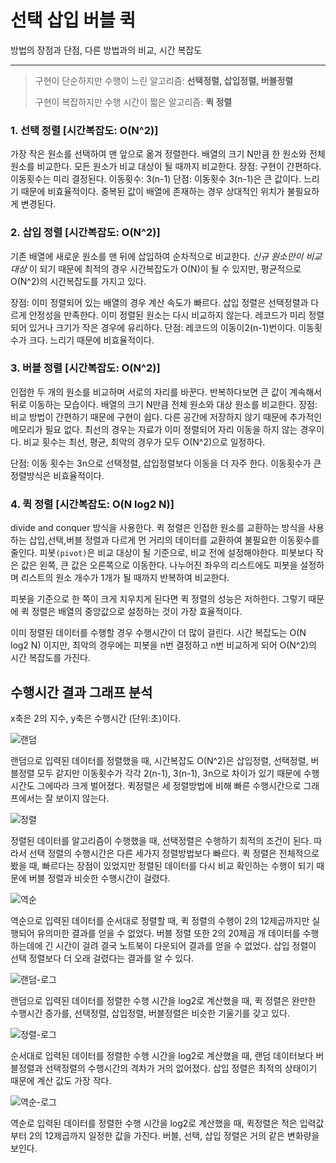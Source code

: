 # 선택 삽입 버블 퀵

방법의 장점과 단점, 다른 방법과의 비교, 시간 복잡도

------

> 구현이 단순하지만 수행이 느린 알고리즘: **선택정렬, 삽입정렬, 버블정렬**
>
> 구현이 복잡하지만 수행 시간이 짧은 알고리즘: **퀵 정렬**

### 1. 선택 정렬  [시간복잡도: O(N^2)]

가장 작은 원소를 선택하여 맨 앞으로 옮겨 정렬한다.
배열의 크기 N만큼 한 원소와 전체 원소를 비교한다. 모든 원소가 비교 대상이 될 때까지 비교한다.
장점: 구현이 간편하다. 이동횟수는 미리 결정된다. 이동횟수:  3(n-1)
단점: 이동횟수 3(n-1)은 큰 값이다. 느리기 때문에 비효율적이다.
중복된 값이 배열에 존재하는 경우 상대적인 위치가 불필요하게 변경된다.

### 2. 삽입 정렬 [시간복잡도: O(N^2)]

기존 배열에 새로운 원소를 맨 뒤에 삽입하여 순차적으로 비교한다.
*신규 원소만이 비교 대상* 이 되기 때문에 최적의 경우 시간복잡도가 O(N)이 될 수 있지만, 평균적으로 O(N^2)의 시간복잡도를 가지고 있다.

장점: 이미 정렬되어 있는 배열의 경우 계산 속도가 빠르다. 삽입 정렬은 선택정렬과 다르게 안정성을 만족한다. 이미 정렬된 원소는 다시 비교하지 않는다. 레코드가 미리 정렬되어 있거나 크기가 작은 경우에 유리하다.
단점: 레코드의 이동이2(n-1)번이다.  이동횟수가 크다. 느리기 때문에 비효율적이다.

### 3. 버블 정렬 [시간복잡도: O(N^2)]

인접한 두 개의 원소를 비교하며 서로의 자리를 바꾼다. 반복하다보면 큰 값이 계속해서 뒤로 이동하는 모습이다. 배열의 크기 N만큼 전체 원소와 대상 원소를 비교한다. 
장점: 비교 방법이 간편하기 때문에 구현이 쉽다. 다른 공간에 저장하지 않기 때문에 추가적인 메모리가 필요 없다. 최선의 경우는 자료가 이미 정렬되어 자리 이동을 하지 않는 경우이다.
비교 횟수는 최선, 평균, 최악의 경우가 모두 O(N^2)으로 일정하다.  

단점: 이동 횟수는 3n으로 선택정렬, 삽입정렬보다 이동을 더 자주 한다. 이동횟수가 큰 정렬방식은 비효율적이다.

### 4. 퀵 정렬 [시간복잡도:  O(N log2 N)]

divide and conquer 방식을 사용한다.
퀵 정렬은 인접한 원소를 교환하는 방식을 사용하는 삽입,선택,버블 정렬과 다르게 먼 거리의 데이터를 교환하여 불필요한 이동횟수를 줄인다. 
피봇`(pivot)`은 비교 대상이 될 기준으로, 비교 전에 설정해야한다.
피봇보다 작은 값은 왼쪽, 큰 값은 오른쪽으로 이동한다.
나누어진 좌우의 리스트에도 피봇을 설정하며 리스트의 원소 개수가 1개가 될 때까지 반복하여 비교한다.

피봇을 기준으로 한 쪽이 크게 치우치게 된다면 퀵 정렬의 성능은 저하한다. 그렇기 때문에 퀵 정렬은 배열의 중앙값으로 설정하는 것이 가장 효율적이다.

이미 정렬된 데이터를 수행할 경우 수행시간이 더 많이 걸린다. 
시간 복잡도는 O(N log2 N) 이지만, 최악의 경우에는 피봇을 n번 결정하고 n번 비교하게 되어 O(N^2)의 시간 복잡도를 가진다.



## 수행시간 결과 그래프 분석

x축은 2의 지수, y축은 수행시간 (단위:초)이다.

![랜덤](https://user-images.githubusercontent.com/80513292/166956003-261b8cfc-6aaf-4333-a302-005189ab9d57.png)

랜덤으로 입력된 데이터를 정렬했을 때, 시간복잡도 O(N^2)은 삽입정렬, 선택정렬, 버블정렬 모두 같지만 이동횟수가 각각 2(n-1), 3(n-1), 3n으로 차이가 있기 때문에 수행 시간도 그에따라 크게 벌어졌다. 퀵정렬은 세 정렬방법에 비해 빠른 수행시간으로 그래프에서는 잘 보이지 않는다.

![정렬](https://user-images.githubusercontent.com/80513292/166956048-5f484b9a-a339-46e3-917f-4302b65292e6.png)

정렬된 데이터를 알고리즘이 수행했을 때, 선택정렬은 수행하기 최적의 조건이 된다. 따라서 선택 정렬의 수행시간은 다른 세가지 정렬방법보다 빠르다. 퀵 정렬은 전체적으로 봤을 때, 빠르다는 장점이 있었지만 정렬된 데이터를 다시 비교 확인하는 수행이 되기 때문에 버블 정렬과 비슷한 수행시간이 걸렸다.

![역순](https://user-images.githubusercontent.com/80513292/166956068-77a34b92-4df7-497c-9deb-9e068045d860.png)

역순으로 입력된 데이터를 순서대로 정렬할 때, 퀵 정렬의 수행이 2의 12제곱까지만 실행되어 유의미한 결과를 얻을 수 없었다. 버블 정렬 또한 2의 20제곱 개 데이터를 수행하는데에 긴 시간이 걸려 결국 노트북이 다운되어 결과를 얻을 수 없었다. 삽입 정렬이 선택 정렬보다 더 오래 걸렸다는 결과를 알 수 있다.

![랜덤-로그](https://user-images.githubusercontent.com/80513292/166956093-f83383f5-a04f-49a8-9ea9-f4bff843c29e.png)

랜덤으로 입력된 데이터를 정렬한 수행 시간을 log2로 계산했을 때, 퀵 정렬은 완만한 수행시간 증가를, 선택정렬, 삽입정렬, 버블정렬은 비슷한 기울기를 갖고 있다.

![정렬-로그](https://user-images.githubusercontent.com/80513292/166956128-bd857090-fd08-46a0-8027-d59efb5e4313.png)

순서대로 입력된 데이터를 정렬한 수행 시간을 log2로 계산했을 때, 랜덤 데이터보다 버블정렬과 선택정렬의 수행시간의 격차가 거의 없어졌다. 삽입 정렬은 최적의 상태이기 때문에 계산 값도 가장 작다.

![역순-로그](https://user-images.githubusercontent.com/80513292/166956143-1d7e870d-22cb-477e-b29f-8145525d6446.png)

역순로 입력된 데이터를 정렬한 수행 시간을 log2로 계산했을 때, 퀵정렬은 적은 입력값부터 2의 12제곱까지 일정한 값을 가진다. 버블, 선택, 삽입 정렬은 거의 같은 변화량을 보인다.

